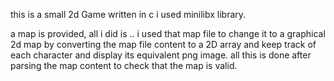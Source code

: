 this is a small 2d Game written in c
i used minilibx library.

a map is provided, all i did is .. i used that map file to change it to a graphical 2d map by converting the map file content to a 2D array and keep track of each character and display its equivalent png image.
all this is done after parsing the map content to check that the map is valid.
 
